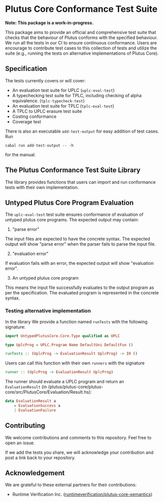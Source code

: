 # Plutus Core Conformance Test Suite

**Note: This package is a work-in-progress.**

This package aims to provide an official and comprehensive test suite that checks that the behaviour of Plutus conforms with the specified behaviour. We run all the tests in our CI to ensure continuous conformance. Users are encourage to contribute test cases to this collection of tests and utilize the suite (e.g., running the tests on alternative implementations of Plutus Core).

## Specification

The tests currently covers or will cover:

- An evaluation test suite for UPLC (`uplc-eval-test`)
- A typechecking test suite for TPLC, including checking of alpha equivalence. (`tplc-typecheck-test`)
- An evaluation test suite for TPLC (`tplc-eval-test`)
- A TPLC to UPLC erasure test suite
- Costing conformance 
- Coverage test

There is also an executable `add-test-output` for easy addition of test cases. Run 

`cabal run add-test-output -- -h` 

for the manual.

## The Plutus Conformance Test Suite Library

The library provides functions that users can import and run conformance tests with their own implementation.

## Untyped Plutus Core Program Evaluation

The `uplc-eval-test` test suite ensures conformance of evaluation of untyped plutus core programs. The expected output may contain:

1. "parse error"

The input files are expected to have the concrete syntax. The expected output will show "parse error" when the parser fails to parse the input file.

2. "evaluation error"

If evaluation fails with an error, the expected output will show "evaluation error".

3. An untyped plutus core program

This means the input file successfully evaluates to the output program as per the specification. The evaluated program is represented in the concrete syntax.

### Testing alternative implementation

In the library We provide a function named `runTests` with the following signature:

```haskell
import UntypedPlutusCore.Core.Type qualified as UPLC

type UplcProg = UPLC.Program Name DefaultUni DefaultFun ()

runTests :: (UplcProg -> EvaluationResult UplcProg) -> IO ()
```

Users can call this function with their own `runners` with the signature

```haskell
runner :: (UplcProg -> EvaluationResult UplcProg)
```

The runner should evaluate a UPLC program and return an `EvaluationResult` (in /plutus/plutus-core/plutus-core/src/PlutusCore/Evaluation/Result.hs):

```haskell
data EvaluationResult a
    = EvaluationSuccess a
    | EvaluationFailure
```

<!-- 
### The CEK machine

We have an executable, `uplc`, that can call the CEK machine to evaluate untyped plutus core programs. Run 

`cabal run uplc evaluate -- -h` 

for a full list of options.

The CEK machine returns an `EvaluationResult` which is either a successfully computed `Term` or a failure:

```haskell
data EvaluationResult a
    = EvaluationSuccess a
    | EvaluationFailure
``` -->

<!-- 
### Type checker

The type checker synthesizes the kind of a given type and the type of a given term. This does not involve any form of inference as Plutus Core is already fully typed. It merely checks the consistency of all variable declarations and the well-formedness of types and terms, while deriving the kind or type of the given type or term.

NB: The type checker requires terms to meet the global uniqueness property. If this is not a given, use a renamer pass to suitably pre-process the term in question.

The `plc` executable can be used to type check programs. Run `cabal run plc typecheck -- -h` in the plutus directory for a full list of options.
 -->

## Contributing

We welcome contributions and comments to this repository. Feel free to open an issue. 

If we add the tests you share, we will acknowledge your contribution and post a link back to your repository. 

## Acknowledgement

We are grateful to these external partners for their contributions:

- Runtime Verification Inc. ([runtimeverification/plutus-core-semantics](https://github.com/runtimeverification/plutus-core-semantics/tree/master/tests))

